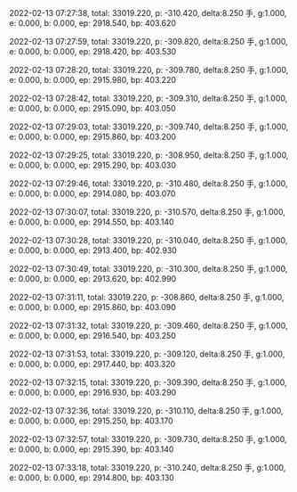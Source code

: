 2022-02-13 07:27:38, total: 33019.220, p: -310.420, delta:8.250 手, g:1.000, e: 0.000, b: 0.000, ep: 2918.540, bp: 403.620

2022-02-13 07:27:59, total: 33019.220, p: -309.820, delta:8.250 手, g:1.000, e: 0.000, b: 0.000, ep: 2918.420, bp: 403.530

2022-02-13 07:28:20, total: 33019.220, p: -309.780, delta:8.250 手, g:1.000, e: 0.000, b: 0.000, ep: 2915.980, bp: 403.220

2022-02-13 07:28:42, total: 33019.220, p: -309.310, delta:8.250 手, g:1.000, e: 0.000, b: 0.000, ep: 2915.090, bp: 403.050

2022-02-13 07:29:03, total: 33019.220, p: -309.740, delta:8.250 手, g:1.000, e: 0.000, b: 0.000, ep: 2915.860, bp: 403.200

2022-02-13 07:29:25, total: 33019.220, p: -308.950, delta:8.250 手, g:1.000, e: 0.000, b: 0.000, ep: 2915.290, bp: 403.030

2022-02-13 07:29:46, total: 33019.220, p: -310.480, delta:8.250 手, g:1.000, e: 0.000, b: 0.000, ep: 2914.080, bp: 403.070

2022-02-13 07:30:07, total: 33019.220, p: -310.570, delta:8.250 手, g:1.000, e: 0.000, b: 0.000, ep: 2914.550, bp: 403.140

2022-02-13 07:30:28, total: 33019.220, p: -310.040, delta:8.250 手, g:1.000, e: 0.000, b: 0.000, ep: 2913.400, bp: 402.930

2022-02-13 07:30:49, total: 33019.220, p: -310.300, delta:8.250 手, g:1.000, e: 0.000, b: 0.000, ep: 2913.620, bp: 402.990

2022-02-13 07:31:11, total: 33019.220, p: -308.860, delta:8.250 手, g:1.000, e: 0.000, b: 0.000, ep: 2915.860, bp: 403.090

2022-02-13 07:31:32, total: 33019.220, p: -309.460, delta:8.250 手, g:1.000, e: 0.000, b: 0.000, ep: 2916.540, bp: 403.250

2022-02-13 07:31:53, total: 33019.220, p: -309.120, delta:8.250 手, g:1.000, e: 0.000, b: 0.000, ep: 2917.440, bp: 403.320

2022-02-13 07:32:15, total: 33019.220, p: -309.390, delta:8.250 手, g:1.000, e: 0.000, b: 0.000, ep: 2916.930, bp: 403.290

2022-02-13 07:32:36, total: 33019.220, p: -310.110, delta:8.250 手, g:1.000, e: 0.000, b: 0.000, ep: 2915.250, bp: 403.170

2022-02-13 07:32:57, total: 33019.220, p: -309.730, delta:8.250 手, g:1.000, e: 0.000, b: 0.000, ep: 2915.390, bp: 403.140

2022-02-13 07:33:18, total: 33019.220, p: -310.240, delta:8.250 手, g:1.000, e: 0.000, b: 0.000, ep: 2914.800, bp: 403.130